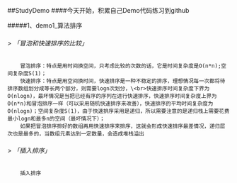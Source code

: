 ##StudyDemo
####今天开始，积累自己Demo代码练习到github

#####1、demo1_算法排序
###### > 「冒泡和快速排序的比较」
		
		冒泡排序：特点是用时间换空间，只考虑比较的次数的话，它是时间复杂度是O(n*n);空间复杂度S(1)；
		快速排序：特点是用空间换时间，快速排序是一种不稳定的排序，理想情况每一次都将待排序数组划分成等长两个部分，则需要logn次划分，\<br>快速排序时间复杂度下界为O(nlogn)，最坏情况是当把已经有序的序列在进行快速排序，快速排序时间复杂度上界为O(n*n)和冒泡排序一样（可以采用随机快速排序来改善），快速排序的平均时间复杂度为O(nlogn)；空间复杂度S(1)，由于快速排序采用是递归，所以需要注意的是递归栈上需要花费最小logn和最多n的空间（最坏情况下）；
		如果把冒泡排序排好的数组再用快速排序来排序，这就会形成快速排序最差情况，递归层次也是最多的，当数组元素达到一定数量，会造成堆栈溢出
		
###### > 「插入排序」
		插入排序